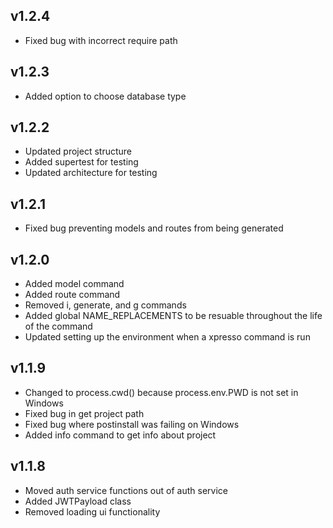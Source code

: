 ## v1.2.4
- Fixed bug with incorrect require path
## v1.2.3
- Added option to choose database type
## v1.2.2
- Updated project structure
- Added supertest for testing
- Updated architecture for testing
## v1.2.1
- Fixed bug preventing models and routes from being generated
## v1.2.0
- Added model command
- Added route command
- Removed i, generate, and g commands
- Added global NAME_REPLACEMENTS to be resuable throughout the life of the command
- Updated setting up the environment when a xpresso command is run
## v1.1.9
- Changed to process.cwd() because process.env.PWD is not set in Windows
- Fixed bug in get project path
- Fixed bug where postinstall was failing on Windows
- Added info command to get info about project 
## v1.1.8
- Moved auth service functions out of auth service
- Added JWTPayload class
- Removed loading ui functionality